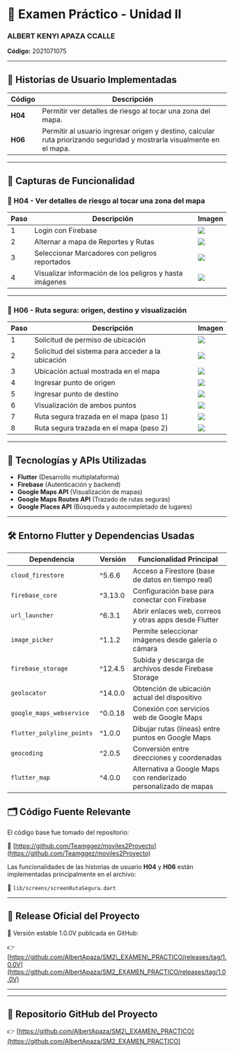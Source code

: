 

# 📘 Examen Práctico - Unidad II  
### ALBERT KENYI APAZA CCALLE  
**Código:** 2021071075  

---

## 🔖 Historias de Usuario Implementadas

| Código | Descripción |
|--------|-------------|
| **H04** | Permitir ver detalles de riesgo al tocar una zona del mapa. |
| **H06** | Permitir al usuario ingresar origen y destino, calcular ruta priorizando seguridad y mostrarla visualmente en el mapa. |

---

## 📱 Capturas de Funcionalidad

### 🔹 H04 - Ver detalles de riesgo al tocar una zona del mapa

| Paso | Descripción | Imagen |
|------|-------------|--------|
| 1 | Login con Firebase | ![](imagenesReadme/1Login.png) |
| 2 | Alternar a mapa de Reportes y Rutas | ![](imagenesReadme/2SeleccionarAlternarRutasMarcadores.png) |
| 3 | Seleccionar Marcadores con peligros reportados | ![](imagenesReadme/11H05SeleccionarReporte.png) |
| 4 | Visualizar información de los peligros y hasta imágenes | ![](imagenesReadme/12H05VerReporte.png) |

---

### 🔹 H06 - Ruta segura: origen, destino y visualización

| Paso | Descripción | Imagen |
|------|-------------|--------|
| 1 | Solicitud de permiso de ubicación | ![](imagenesReadme/3H04PreguntaUbicacionActual.png) |
| 2 | Solicitud del sistema para acceder a la ubicación | ![](imagenesReadme/4H04SolicitudUbicacionActual.png) |
| 3 | Ubicación actual mostrada en el mapa | ![](imagenesReadme/5H04SitioActual.png) |
| 4 | Ingresar punto de origen | ![](imagenesReadme/6H04Origen.png) |
| 5 | Ingresar punto de destino | ![](imagenesReadme/7H04Destino.png) |
| 6 | Visualización de ambos puntos | ![](imagenesReadme/8H04OrigenDestino.png) |
| 7 | Ruta segura trazada en el mapa (paso 1) | ![](imagenesReadme/9H04TrazarRuta.png) |
| 8 | Ruta segura trazada en el mapa (paso 2) | ![](imagenesReadme/10H04TrazarRuta.png) |

---

## 🧰 Tecnologías y APIs Utilizadas

- **Flutter** (Desarrollo multiplataforma)
- **Firebase** (Autenticación y backend)
- **Google Maps API** (Visualización de mapas)
- **Google Maps Routes API** (Trazado de rutas seguras)
- **Google Places API** (Búsqueda y autocompletado de lugares)

---

## 🛠️ Entorno Flutter y Dependencias Usadas

| Dependencia               | Versión     | Funcionalidad Principal                                              |
|---------------------------|-------------|----------------------------------------------------------------------|
| `cloud_firestore`         | ^5.6.6      | Acceso a Firestore (base de datos en tiempo real)                   |
| `firebase_core`           | ^3.13.0     | Configuración base para conectar con Firebase                       |
| `url_launcher`            | ^6.3.1      | Abrir enlaces web, correos y otras apps desde Flutter               |
| `image_picker`            | ^1.1.2      | Permite seleccionar imágenes desde galería o cámara                 |
| `firebase_storage`        | ^12.4.5     | Subida y descarga de archivos desde Firebase Storage                |
| `geolocator`              | ^14.0.0     | Obtención de ubicación actual del dispositivo                       |
| `google_maps_webservice` | ^0.0.18     | Conexión con servicios web de Google Maps                           |
| `flutter_polyline_points`| ^1.0.0      | Dibujar rutas (líneas) entre puntos en Google Maps                  |
| `geocoding`               | ^2.0.5      | Conversión entre direcciones y coordenadas                          |
| `flutter_map`             | ^4.0.0      | Alternativa a Google Maps con renderizado personalizado de mapas    |

## 🗂️ Código Fuente Relevante

El código base fue tomado del repositorio:

🔗 [https://github.com/Teamggez/moviles2Proyecto](https://github.com/Teamggez/moviles2Proyecto)

Las funcionalidades de las historias de usuario **H04** y **H06** están implementadas principalmente en el archivo:

📄 `lib/screens/screenRutaSegura.dart`

---

## 🚀 Release Oficial del Proyecto

🔖 Versión estable 1.0.0V publicada en GitHub:

👉 [https://github.com/AlbertApaza/SM2\_EXAMEN\_PRACTICO/releases/tag/1.0.0V](https://github.com/AlbertApaza/SM2_EXAMEN_PRACTICO/releases/tag/1.0.0V)

---


---

## 🔗 Repositorio GitHub del Proyecto

👉 [https://github.com/AlbertApaza/SM2\_EXAMEN\_PRACTICO](https://github.com/AlbertApaza/SM2_EXAMEN_PRACTICO)


